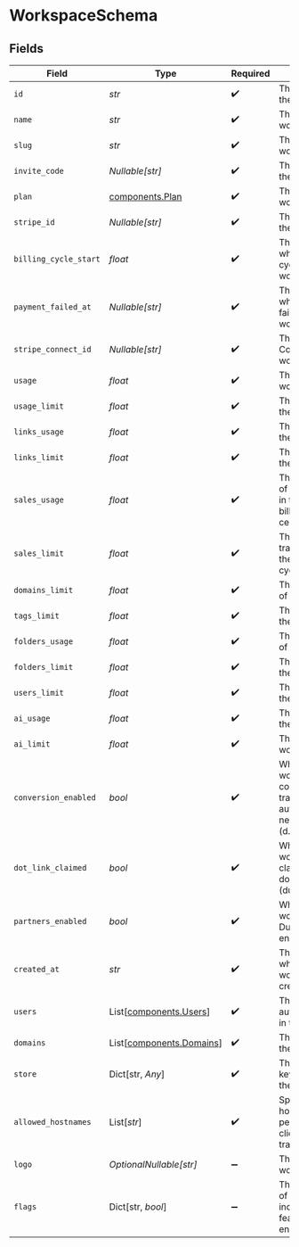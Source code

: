 # WorkspaceSchema


## Fields

| Field                                                                                                 | Type                                                                                                  | Required                                                                                              | Description                                                                                           | Example                                                                                               |
| ----------------------------------------------------------------------------------------------------- | ----------------------------------------------------------------------------------------------------- | ----------------------------------------------------------------------------------------------------- | ----------------------------------------------------------------------------------------------------- | ----------------------------------------------------------------------------------------------------- |
| `id`                                                                                                  | *str*                                                                                                 | :heavy_check_mark:                                                                                    | The unique ID of the workspace.                                                                       |                                                                                                       |
| `name`                                                                                                | *str*                                                                                                 | :heavy_check_mark:                                                                                    | The name of the workspace.                                                                            |                                                                                                       |
| `slug`                                                                                                | *str*                                                                                                 | :heavy_check_mark:                                                                                    | The slug of the workspace.                                                                            |                                                                                                       |
| `invite_code`                                                                                         | *Nullable[str]*                                                                                       | :heavy_check_mark:                                                                                    | The invite code of the workspace.                                                                     |                                                                                                       |
| `plan`                                                                                                | [components.Plan](../../models/components/plan.md)                                                    | :heavy_check_mark:                                                                                    | The plan of the workspace.                                                                            |                                                                                                       |
| `stripe_id`                                                                                           | *Nullable[str]*                                                                                       | :heavy_check_mark:                                                                                    | The Stripe ID of the workspace.                                                                       |                                                                                                       |
| `billing_cycle_start`                                                                                 | *float*                                                                                               | :heavy_check_mark:                                                                                    | The date and time when the billing cycle starts for the workspace.                                    |                                                                                                       |
| `payment_failed_at`                                                                                   | *Nullable[str]*                                                                                       | :heavy_check_mark:                                                                                    | The date and time when the payment failed for the workspace.                                          |                                                                                                       |
| `stripe_connect_id`                                                                                   | *Nullable[str]*                                                                                       | :heavy_check_mark:                                                                                    | The Stripe Connect ID of the workspace.                                                               |                                                                                                       |
| `usage`                                                                                               | *float*                                                                                               | :heavy_check_mark:                                                                                    | The usage of the workspace.                                                                           |                                                                                                       |
| `usage_limit`                                                                                         | *float*                                                                                               | :heavy_check_mark:                                                                                    | The usage limit of the workspace.                                                                     |                                                                                                       |
| `links_usage`                                                                                         | *float*                                                                                               | :heavy_check_mark:                                                                                    | The links usage of the workspace.                                                                     |                                                                                                       |
| `links_limit`                                                                                         | *float*                                                                                               | :heavy_check_mark:                                                                                    | The links limit of the workspace.                                                                     |                                                                                                       |
| `sales_usage`                                                                                         | *float*                                                                                               | :heavy_check_mark:                                                                                    | The dollar amount of tracked revenue in the current billing cycle (in cents).                         |                                                                                                       |
| `sales_limit`                                                                                         | *float*                                                                                               | :heavy_check_mark:                                                                                    | The limit of tracked revenue in the current billing cycle (in cents).                                 |                                                                                                       |
| `domains_limit`                                                                                       | *float*                                                                                               | :heavy_check_mark:                                                                                    | The domains limit of the workspace.                                                                   |                                                                                                       |
| `tags_limit`                                                                                          | *float*                                                                                               | :heavy_check_mark:                                                                                    | The tags limit of the workspace.                                                                      |                                                                                                       |
| `folders_usage`                                                                                       | *float*                                                                                               | :heavy_check_mark:                                                                                    | The folders usage of the workspace.                                                                   |                                                                                                       |
| `folders_limit`                                                                                       | *float*                                                                                               | :heavy_check_mark:                                                                                    | The folders limit of the workspace.                                                                   |                                                                                                       |
| `users_limit`                                                                                         | *float*                                                                                               | :heavy_check_mark:                                                                                    | The users limit of the workspace.                                                                     |                                                                                                       |
| `ai_usage`                                                                                            | *float*                                                                                               | :heavy_check_mark:                                                                                    | The AI usage of the workspace.                                                                        |                                                                                                       |
| `ai_limit`                                                                                            | *float*                                                                                               | :heavy_check_mark:                                                                                    | The AI limit of the workspace.                                                                        |                                                                                                       |
| `conversion_enabled`                                                                                  | *bool*                                                                                                | :heavy_check_mark:                                                                                    | Whether the workspace has conversion tracking enabled automatically for new links (d.to/conversions). |                                                                                                       |
| `dot_link_claimed`                                                                                    | *bool*                                                                                                | :heavy_check_mark:                                                                                    | Whether the workspace has claimed a free .link domain. (dub.link/free)                                |                                                                                                       |
| `partners_enabled`                                                                                    | *bool*                                                                                                | :heavy_check_mark:                                                                                    | Whether the workspace has Dub Partners enabled.                                                       |                                                                                                       |
| `created_at`                                                                                          | *str*                                                                                                 | :heavy_check_mark:                                                                                    | The date and time when the workspace was created.                                                     |                                                                                                       |
| `users`                                                                                               | List[[components.Users](../../models/components/users.md)]                                            | :heavy_check_mark:                                                                                    | The role of the authenticated user in the workspace.                                                  |                                                                                                       |
| `domains`                                                                                             | List[[components.Domains](../../models/components/domains.md)]                                        | :heavy_check_mark:                                                                                    | The domains of the workspace.                                                                         |                                                                                                       |
| `store`                                                                                               | Dict[str, *Any*]                                                                                      | :heavy_check_mark:                                                                                    | The miscellaneous key-value store of the workspace.                                                   |                                                                                                       |
| `allowed_hostnames`                                                                                   | List[*str*]                                                                                           | :heavy_check_mark:                                                                                    | Specifies hostnames permitted for client-side click tracking.                                         | [<br/>"dub.sh"<br/>]                                                                                  |
| `logo`                                                                                                | *OptionalNullable[str]*                                                                               | :heavy_minus_sign:                                                                                    | The logo of the workspace.                                                                            |                                                                                                       |
| `flags`                                                                                               | Dict[str, *bool*]                                                                                     | :heavy_minus_sign:                                                                                    | The feature flags of the workspace, indicating which features are enabled.                            |                                                                                                       |